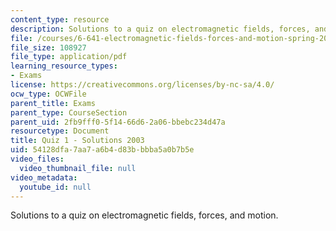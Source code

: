 ```yaml
---
content_type: resource
description: Solutions to a quiz on electromagnetic fields, forces, and motion.
file: /courses/6-641-electromagnetic-fields-forces-and-motion-spring-2005/54128dfa7aa7a6b4d83bbbba5a0b7b5e_03_q01_sol.pdf
file_size: 108927
file_type: application/pdf
learning_resource_types:
- Exams
license: https://creativecommons.org/licenses/by-nc-sa/4.0/
ocw_type: OCWFile
parent_title: Exams
parent_type: CourseSection
parent_uid: 2fb9fff0-5f14-66d6-2a06-bbebc234d47a
resourcetype: Document
title: Quiz 1 - Solutions 2003
uid: 54128dfa-7aa7-a6b4-d83b-bbba5a0b7b5e
video_files:
  video_thumbnail_file: null
video_metadata:
  youtube_id: null
---
```

Solutions to a quiz on electromagnetic fields, forces, and motion.